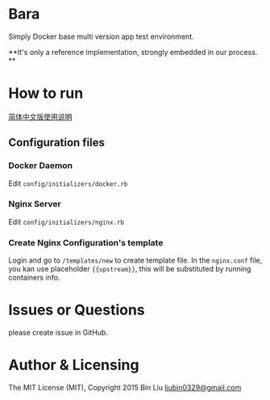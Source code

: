 # Bara

Simply Docker base multi version app test environment.


**It's only a reference implementation, strongly embedded in our process. **

# How to run

[简体中文版使用说明](http://liubin.org/2015/12/08/bara-nginx-and-dokcer-based-test-env-poc/)

## Configuration files

### Docker Daemon

Edit `config/initializers/docker.rb`

### Nginx Server

Edit `config/initializers/nginx.rb`


### Create Nginx Configuration's template

Login and go to `/templates/new` to create template file. In the `nginx.conf` file, you kan use placeholder `{{upstream}}`, this will be substituted by running containers info.


# Issues or Questions

please create issue in GitHub.

# Author & Licensing

The MIT License (MIT), Copyright 2015 Bin Liu <liubin0329@gmail.com>
